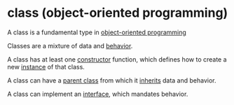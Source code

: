 # class (object-oriented programming)

A class is a fundamental type in [object-oriented programming](./paradigm-oop.md)

Classes are a mixture of data and [behavior](./class-behavior.md).

A class has at least one [constructor](./class-constructor.md) function, which defines how to create a new [instance](./class-instance.md) of that class.

A class can have a [parent class](./class-parent.md) from which it [inherits](./class-inheritance.md) data and behavior.

A class can implement an [interface](./class-interface.md), which mandates behavior.
